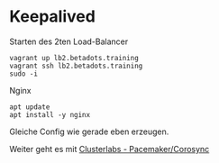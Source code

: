 # Keepalived

Starten des 2ten Load-Balancer

    vagrant up lb2.betadots.training
    vagrant ssh lb2.betadots.training
    sudo -i

Nginx

    apt update
    apt install -y nginx

Gleiche Config wie gerade eben erzeugen.

Weiter geht es mit [Clusterlabs - Pacemaker/Corosync](../06_Clusterlabs)

